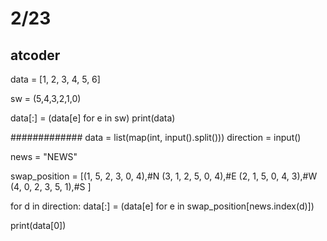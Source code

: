 # 2/23

## atcoder

data = [1, 2, 3, 4, 5, 6]

sw = (5,4,3,2,1,0)

data[:] = (data[e] for e in sw)
print(data)

#############
data = list(map(int, input().split()))
direction = input()

news = "NEWS"

swap_position = [(1, 5, 2, 3, 0, 4),#N
                 (3, 1, 2, 5, 0, 4),#E
                 (2, 1, 5, 0, 4, 3),#W
                 (4, 0, 2, 3, 5, 1),#S
                 ]

for d in direction:
    data[:] = (data[e] for e in swap_position[news.index(d)])

print(data[0])
